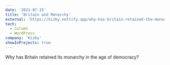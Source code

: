 ```yaml
---
date: '2021-07-15'
title: 'Britain and Monarchy'
external: 'https://kizby.netlify.app/why-has-britain-retained-the-monarchy/'
tech:
  - Column
  - WordPress
company: 'Kizby'
showInProjects: true
---
```


Why has Britain retained its monarchy in the age of democracy?
